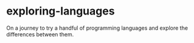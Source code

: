 # exploring-languages
On a journey to try a handful of programming languages and explore the differences between them.
